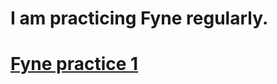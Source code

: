 # I am practicing Fyne regularly. 

# [Fyne practice 1](https://github.com/tirahman105/fyne_practice)